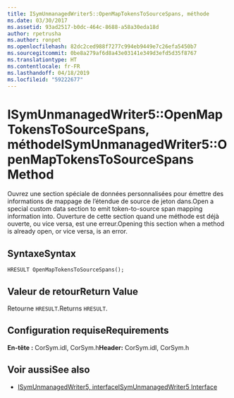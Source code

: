 ```yaml
---
title: ISymUnmanagedWriter5::OpenMapTokensToSourceSpans, méthode
ms.date: 03/30/2017
ms.assetid: 93ad2517-b0dc-464c-8688-a58a30eda18d
author: rpetrusha
ms.author: ronpet
ms.openlocfilehash: 82dc2ced988f7277c994eb9449e7c26efa5450b7
ms.sourcegitcommit: 0be8a279af6d8a43e03141e349d3efd5d35f8767
ms.translationtype: HT
ms.contentlocale: fr-FR
ms.lasthandoff: 04/18/2019
ms.locfileid: "59222677"
---
```

# <a name="isymunmanagedwriter5openmaptokenstosourcespans-method"></a><span data-ttu-id="ae409-102">ISymUnmanagedWriter5::OpenMapTokensToSourceSpans, méthode</span><span class="sxs-lookup"><span data-stu-id="ae409-102">ISymUnmanagedWriter5::OpenMapTokensToSourceSpans Method</span></span>
<span data-ttu-id="ae409-103">Ouvrez une section spéciale de données personnalisées pour émettre des informations de mappage de l’étendue de source de jeton dans.</span><span class="sxs-lookup"><span data-stu-id="ae409-103">Open a special custom data section to emit token-to-source span mapping information into.</span></span> <span data-ttu-id="ae409-104">Ouverture de cette section quand une méthode est déjà ouverte, ou vice versa, est une erreur.</span><span class="sxs-lookup"><span data-stu-id="ae409-104">Opening this section when a method is already open, or vice versa, is an error.</span></span>  
  
## <a name="syntax"></a><span data-ttu-id="ae409-105">Syntaxe</span><span class="sxs-lookup"><span data-stu-id="ae409-105">Syntax</span></span>  
  
```idl  
HRESULT OpenMapTokensToSourceSpans();  
```  
  
## <a name="return-value"></a><span data-ttu-id="ae409-106">Valeur de retour</span><span class="sxs-lookup"><span data-stu-id="ae409-106">Return Value</span></span>  
 <span data-ttu-id="ae409-107">Retourne `HRESULT`.</span><span class="sxs-lookup"><span data-stu-id="ae409-107">Returns `HRESULT`.</span></span>  
  
## <a name="requirements"></a><span data-ttu-id="ae409-108">Configuration requise</span><span class="sxs-lookup"><span data-stu-id="ae409-108">Requirements</span></span>  
 <span data-ttu-id="ae409-109">**En-tête :** CorSym.idl, CorSym.h</span><span class="sxs-lookup"><span data-stu-id="ae409-109">**Header:** CorSym.idl, CorSym.h</span></span>  
  
## <a name="see-also"></a><span data-ttu-id="ae409-110">Voir aussi</span><span class="sxs-lookup"><span data-stu-id="ae409-110">See also</span></span>

- [<span data-ttu-id="ae409-111">ISymUnmanagedWriter5, interface</span><span class="sxs-lookup"><span data-stu-id="ae409-111">ISymUnmanagedWriter5 Interface</span></span>](../../../../docs/framework/unmanaged-api/diagnostics/isymunmanagedwriter5-interface.md)
